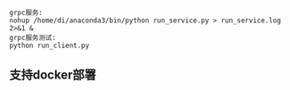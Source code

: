 
```
grpc服务:
nohup /home/di/anaconda3/bin/python run_service.py > run_service.log 2>&1 &
grpc服务测试:
python run_client.py
```

## 支持docker部署